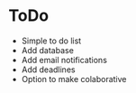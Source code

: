 # ToDo

- Simple to do list
- Add database
- Add email notifications
- Add deadlines
- Option to make colaborative